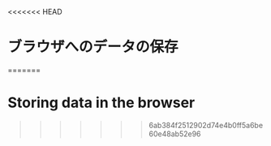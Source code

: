 
<<<<<<< HEAD
# ブラウザへのデータの保存
=======
# Storing data in the browser
>>>>>>> 6ab384f2512902d74e4b0ff5a6be60e48ab52e96
